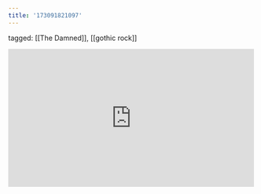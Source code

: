 ```yaml
---
title: '173091821097'
---
```

tagged: [[The Damned]], [[gothic rock]]
<iframe allow="accelerometer; autoplay; clipboard-write; encrypted-media; gyroscope; picture-in-picture" allowfullscreen="" frameborder="0" height="281" id="youtube_iframe" src="https://www.youtube.com/embed/N8NL4RVOVig?feature=oembed&amp;enablejsapi=1&amp;origin=https://safe.txmblr.com&amp;wmode=opaque" width="500"></iframe>